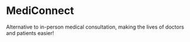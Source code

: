 # MediConnect
Alternative to in-person medical consultation, making the lives of doctors and patients easier!

